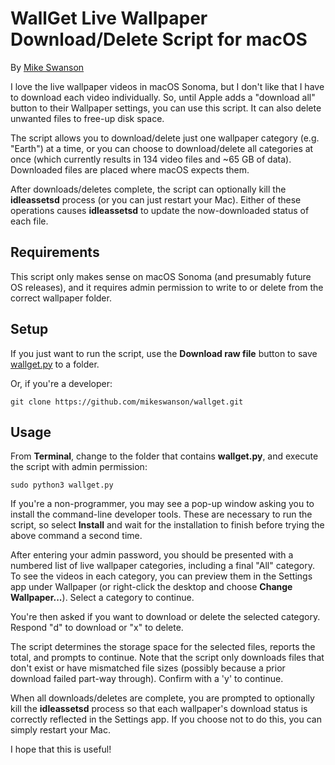 # WallGet Live Wallpaper Download/Delete Script for macOS

By [Mike Swanson](http://blog.mikeswanson.com/)

I love the live wallpaper videos in macOS Sonoma, but I don't like that I have to download each video individually. So, until Apple adds a "download all" button to their Wallpaper settings, you can use this script. It can also delete unwanted files to free-up disk space.

The script allows you to download/delete just one wallpaper category (e.g. "Earth") at a time, or you can choose to download/delete all categories at once (which currently results in 134 video files and ~65 GB of data). Downloaded files are placed where macOS expects them.

After downloads/deletes complete, the script can optionally kill the **idleassetsd** process (or you can just restart your Mac). Either of these operations causes **idleassetsd** to update the now-downloaded status of each file.

## Requirements

This script only makes sense on macOS Sonoma (and presumably future OS releases), and it requires admin permission to write to or delete from the correct wallpaper folder.

## Setup

If you just want to run the script, use the **Download raw file** button to save [wallget.py](https://github.com/mikeswanson/wallget/blob/main/wallget.py) to a folder.

Or, if you're a developer:

    git clone https://github.com/mikeswanson/wallget.git

## Usage

From **Terminal**, change to the folder that contains **wallget.py**, and execute the script with admin permission:

    sudo python3 wallget.py

If you're a non-programmer, you may see a pop-up window asking you to install the command-line developer tools. These are necessary to run the script, so select **Install** and wait for the installation to finish before trying the above command a second time.

After entering your admin password, you should be presented with a numbered list of live wallpaper categories, including a final "All" category. To see the videos in each category, you can preview them in the Settings app under Wallpaper (or right-click the desktop and choose **Change Wallpaper...**). Select a category to continue.

You're then asked if you want to download or delete the selected category. Respond "d" to download or "x" to delete.

The script determines the storage space for the selected files, reports the total, and prompts to continue. Note that the script only downloads files that don't exist or have mismatched file sizes (possibly because a prior download failed part-way through). Confirm with a 'y' to continue.

When all downloads/deletes are complete, you are prompted to optionally kill the **idleassetsd** process so that each wallpaper's download status is correctly reflected in the Settings app. If you choose not to do this, you can simply restart your Mac.

I hope that this is useful!
